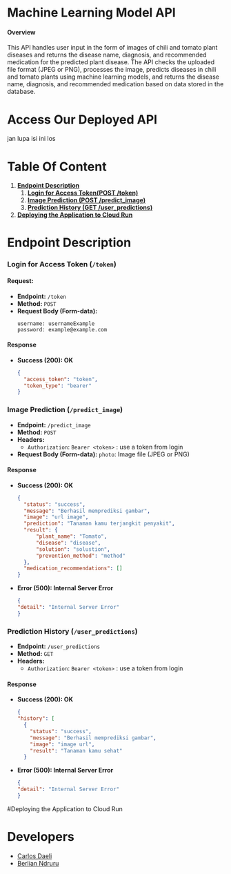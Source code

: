 # Machine Learning Model API
#### Overview
This API handles user input in the form of images of chili and tomato plant diseases and returns the disease name, diagnosis, and recommended medication for the predicted plant disease. The API checks the uploaded file format (JPEG or PNG), processes the image, predicts diseases in chili and tomato plants using machine learning models, and returns the disease name, diagnosis, and recommended medication based on data stored in the database.

# Access Our Deployed API
jan lupa isi ini los
# Table Of Content
1. **[Endpoint Description](#endpoint-description)**
   1. **[Login for Access Token(POST /token)](#login-for-access-post-token)**
   2. **[Image Prediction (POST /predict_image)](#image-prediction-post-predictimage)**
   3. **[Prediction History (GET /user_predictions)](#prediction-history-get-userpredictions)**
2. **[Deploying the Application to Cloud Run](#deploying-the-application-to-cloud-run)**
    

# Endpoint Description
###  Login for Access Token (`/token`)
#### Request:
- **Endpoint:** `/token`
- **Method:** `POST`
- **Request Body (Form-data):**
  ```plaintext
  username: usernameExample
  password: example@example.com
#### Response
- **Success (200): OK**
  ``` json
  {
    "access_token": "token",
    "token_type": "bearer"
  }
### Image Prediction (`/predict_image`)
- **Endpoint:** `/predict_image`
- **Method:** `POST`
- **Headers:**
    - `Authorization`: `Bearer <token>` : use a token from login
- **Request Body (Form-data):**
      `photo`: Image file (JPEG or PNG)
#### Response
- **Success (200): OK**
  ``` json
  {
    "status": "success",
    "message": "Berhasil memprediksi gambar",
    "image": "url image",
    "prediction": "Tanaman kamu terjangkit penyakit",
    "result": {
        "plant_name": "Tomato",
        "disease": "disease",
        "solution": "solustion",
        "prevention_method": "method"
    },
    "medication_recommendations": []
  }
- **Error (500): Internal Server Error**
   ``` json
   {
  "detail": "Internal Server Error"
  }
### Prediction History (`/user_predictions`)
- **Endpoint:** `/user_predictions`
- **Method:** `GET`
- **Headers:**
    - `Authorization`: `Bearer <token>` : use a token from login
#### Response
- **Success (200): OK**
  ``` json
  {
  "history": [
    {
      "status": "success",
      "message": "Berhasil memprediksi gambar",
      "image": "image url",
      "result": "Tanaman kamu sehat"
    }
- **Error (500): Internal Server Error**
   ``` json
   {
  "detail": "Internal Server Error"
  }
#Deploying the Application to Cloud Run
# Developers
   - [Carlos Daeli](https://github.com/carllosnd)
   - [Berlian Ndruru](https://github.com/berlianndruru)
